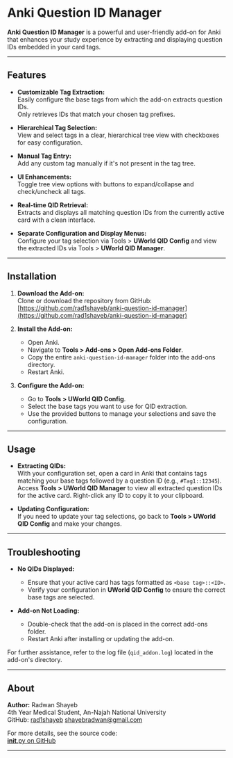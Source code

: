 # Anki Question ID Manager

**Anki Question ID Manager** is a powerful and user-friendly add-on for Anki that enhances your study experience by extracting and displaying question IDs embedded in your card tags. 

---

## Features

- **Customizable Tag Extraction:**  
  Easily configure the base tags from which the add-on extracts question IDs.  
  Only retrieves IDs that match your chosen tag prefixes.

- **Hierarchical Tag Selection:**  
  View and select tags in a clear, hierarchical tree view with checkboxes for easy configuration.

- **Manual Tag Entry:**  
  Add any custom tag manually if it's not present in the tag tree.

- **UI Enhancements:**  
  Toggle tree view options with buttons to expand/collapse and check/uncheck all tags.

- **Real-time QID Retrieval:**  
  Extracts and displays all matching question IDs from the currently active card with a clean interface.

- **Separate Configuration and Display Menus:**  
  Configure your tag selection via Tools > **UWorld QID Config** and view the extracted IDs via Tools > **UWorld QID Manager**.

---

## Installation

1. **Download the Add-on:**  
   Clone or download the repository from GitHub:  
   [https://github.com/rad1shayeb/anki-question-id-manager](https://github.com/rad1shayeb/anki-question-id-manager)

2. **Install the Add-on:**  
   - Open Anki.
   - Navigate to **Tools > Add-ons > Open Add-ons Folder**.
   - Copy the entire `anki-question-id-manager` folder into the add-ons directory.
   - Restart Anki.

3. **Configure the Add-on:**  
   - Go to **Tools > UWorld QID Config**.
   - Select the base tags you want to use for QID extraction.
   - Use the provided buttons to manage your selections and save the configuration.

---

## Usage

- **Extracting QIDs:**  
  With your configuration set, open a card in Anki that contains tags matching your base tags followed by a question ID (e.g., `#Tag1::12345`).  
  Access **Tools > UWorld QID Manager** to view all extracted question IDs for the active card. Right-click any ID to copy it to your clipboard.

- **Updating Configuration:**  
  If you need to update your tag selections, go back to **Tools > UWorld QID Config** and make your changes.

---

## Troubleshooting

- **No QIDs Displayed:**  
  - Ensure that your active card has tags formatted as `<base tag>::<ID>`.
  - Verify your configuration in **UWorld QID Config** to ensure the correct base tags are selected.

- **Add-on Not Loading:**  
  - Double-check that the add-on is placed in the correct add-ons folder.
  - Restart Anki after installing or updating the add-on.

For further assistance, refer to the log file (`qid_addon.log`) located in the add-on's directory.

---

## About

**Author:** Radwan Shayeb  
4th Year Medical Student, An-Najah National University  
GitHub: [rad1shayeb](https://github.com/rad1shayeb)
shayebradwan@gmail.com

For more details, see the source code:  
[__init__.py on GitHub](https://github.com/rad1shayeb/anki-question-id-manager/blob/main/__init__.py)

---


